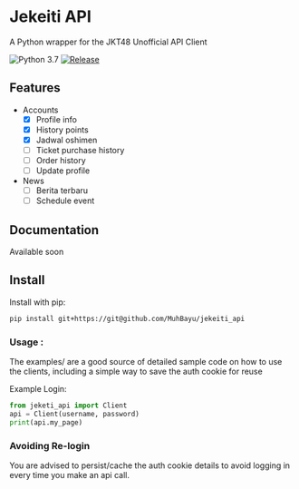 # Jekeiti API

A Python wrapper for the JKT48 Unofficial API Client

![Python 3.7](https://img.shields.io/badge/python-v3.7-blue) [![Release](https://img.shields.io/github/v/release/muhbayu/jeketi_api)](https://github.com/MuhBayu/jekeiti_api/releases)

## Features
- Accounts
	* [x] Profile info
	* [x] History points
	* [x] Jadwal oshimen
	* [ ] Ticket purchase history
	* [ ] Order history
	* [ ] Update profile
- News
	* [ ] Berita terbaru
	* [ ] Schedule event
	
## Documentation
Available soon

## Install
Install with pip:
```bash
pip install git+https://git@github.com/MuhBayu/jekeiti_api
```

### Usage :
The examples/ are a good source of detailed sample code on how to use the clients, including a simple way to save the auth cookie for reuse

Example Login:
```python
from jeketi_api import Client
api = Client(username, password)
print(api.my_page)
```

### Avoiding Re-login
You are advised to persist/cache the auth cookie details to avoid logging in every time you make an api call.